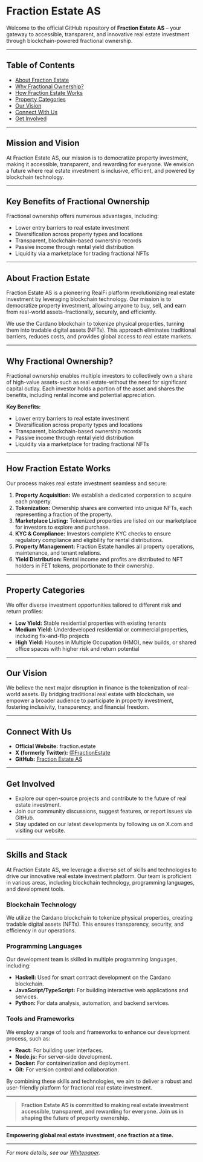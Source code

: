 # Fraction Estate AS

Welcome to the official GitHub repository of **Fraction Estate AS** – your gateway to accessible, transparent, and innovative real estate investment through blockchain-powered fractional ownership.

---

## Table of Contents

- [About Fraction Estate](#about-fraction-estate)
- [Why Fractional Ownership?](#why-fractional-ownership)
- [How Fraction Estate Works](#how-fraction-estate-works)
- [Property Categories](#property-categories)
- [Our Vision](#our-vision)
- [Connect With Us](#connect-with-us)
- [Get Involved](#get-involved)

---

## Mission and Vision

At Fraction Estate AS, our mission is to democratize property investment, making it accessible, transparent, and rewarding for everyone. We envision a future where real estate investment is inclusive, efficient, and powered by blockchain technology.

---

## Key Benefits of Fractional Ownership

Fractional ownership offers numerous advantages, including:

- Lower entry barriers to real estate investment
- Diversification across property types and locations
- Transparent, blockchain-based ownership records
- Passive income through rental yield distribution
- Liquidity via a marketplace for trading fractional NFTs

---

## About Fraction Estate

Fraction Estate AS is a pioneering RealFi platform revolutionizing real estate investment by leveraging blockchain technology. Our mission is to democratize property investment, allowing anyone to buy, sell, and earn from real-world assets-fractionally, securely, and efficiently.

We use the Cardano blockchain to tokenize physical properties, turning them into tradable digital assets (NFTs). This approach eliminates traditional barriers, reduces costs, and provides global access to real estate markets.

---

## Why Fractional Ownership?

Fractional ownership enables multiple investors to collectively own a share of high-value assets-such as real estate-without the need for significant capital outlay. Each investor holds a portion of the asset and shares the benefits, including rental income and potential appreciation.

**Key Benefits:**
- Lower entry barriers to real estate investment
- Diversification across property types and locations
- Transparent, blockchain-based ownership records
- Passive income through rental yield distribution
- Liquidity via a marketplace for trading fractional NFTs

---

## How Fraction Estate Works

Our process makes real estate investment seamless and secure:

1. **Property Acquisition:** We establish a dedicated corporation to acquire each property.
2. **Tokenization:** Ownership shares are converted into unique NFTs, each representing a fraction of the property.
3. **Marketplace Listing:** Tokenized properties are listed on our marketplace for investors to explore and purchase.
4. **KYC & Compliance:** Investors complete KYC checks to ensure regulatory compliance and eligibility for rental distributions.
5. **Property Management:** Fraction Estate handles all property operations, maintenance, and tenant relations.
6. **Yield Distribution:** Rental income and profits are distributed to NFT holders in FET tokens, proportionate to their ownership.

---

## Property Categories

We offer diverse investment opportunities tailored to different risk and return profiles:

- **Low Yield:** Stable residential properties with existing tenants
- **Medium Yield:** Underdeveloped residential or commercial properties, including fix-and-flip projects
- **High Yield:** Houses in Multiple Occupation (HMO), new builds, or shared office spaces with higher risk and return potential

---

## Our Vision

We believe the next major disruption in finance is the tokenization of real-world assets. By bridging traditional real estate with blockchain, we empower a broader audience to participate in property investment, fostering inclusivity, transparency, and financial freedom.

---

## Connect With Us

- **Official Website:** fraction.estate
- **X (formerly Twitter):** [@FractionEstate](https://x.com/FractionEstate)
- **GitHub:** [Fraction Estate AS](https://github.com/FractionEstate)

---

## Get Involved

- Explore our open-source projects and contribute to the future of real estate investment.
- Join our community discussions, suggest features, or report issues via GitHub.
- Stay updated on our latest developments by following us on X.com and visiting our website.

---

## Skills and Stack

At Fraction Estate AS, we leverage a diverse set of skills and technologies to drive our innovative real estate investment platform. Our team is proficient in various areas, including blockchain technology, programming languages, and development tools.

### Blockchain Technology
We utilize the Cardano blockchain to tokenize physical properties, creating tradable digital assets (NFTs). This ensures transparency, security, and efficiency in our operations.

### Programming Languages
Our development team is skilled in multiple programming languages, including:
- **Haskell:** Used for smart contract development on the Cardano blockchain.
- **JavaScript/TypeScript:** For building interactive web applications and services.
- **Python:** For data analysis, automation, and backend services.

### Tools and Frameworks
We employ a range of tools and frameworks to enhance our development process, such as:
- **React:** For building user interfaces.
- **Node.js:** For server-side development.
- **Docker:** For containerization and deployment.
- **Git:** For version control and collaboration.

By combining these skills and technologies, we aim to deliver a robust and user-friendly platform for fractional real estate investment.

---

> **Fraction Estate AS is committed to making real estate investment accessible, transparent, and rewarding for everyone. Join us in shaping the future of property ownership.**

---

**Empowering global real estate investment, one fraction at a time.**

---

*For more details, see our [Whitepaper](https://fraction.estate/whitepaper/Fraction_estate_whitepaper_v2.0.pdf).*
